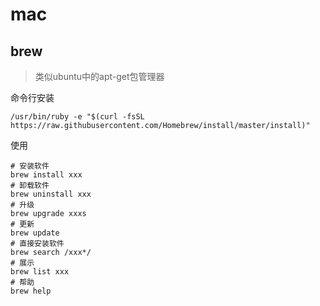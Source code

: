 # mac

## brew

>类似ubuntu中的apt-get包管理器

命令行安装

```
/usr/bin/ruby -e "$(curl -fsSL https://raw.githubusercontent.com/Homebrew/install/master/install)"
```

使用

```
# 安装软件
brew install xxx
# 卸载软件
brew uninstall xxx
# 升级
brew upgrade xxxs
# 更新
brew update
# 直接安装软件
brew search /xxx*/
# 展示
brew list xxx
# 帮助
brew help
```


